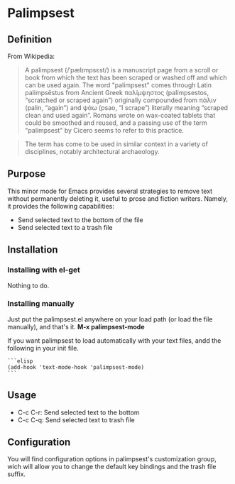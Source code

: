 Palimpsest
==========

## Definition

From Wikipedia: 

>A palimpsest (/ˈpælɪmpsɛst/) is a manuscript page from a scroll or book from which the text has been scraped or washed off and which can be used again. The word "palimpsest" comes through Latin palimpsēstus from Ancient Greek παλίμψηστος (palímpsestos, “scratched or scraped again”) originally compounded from πάλιν (palin, “again”) and ψάω (psao, “I scrape”) literally meaning “scraped clean and used again”. Romans wrote on wax-coated tablets that could be smoothed and reused, and a passing use of the term "palimpsest" by Cicero seems to refer to this practice.

>The term has come to be used in similar context in a variety of disciplines, notably architectural archaeology.

## Purpose

 This minor mode for Emacs provides several strategies to remove text without permanently deleting it, useful to prose and fiction writers.
 Namely, it provides the following capabilities:

 - Send selected text to the bottom of the file 
 - Send selected text to a trash file 

## Installation

### Installing with el-get

Nothing to do. 

### Installing manually

Just put the palimpsest.el anywhere on your load path (or load the file manually), and that's it. **M-x palimpsest-mode**

If you want palimpsest to load automatically with your text files, andd the following in your init file. 

    ```elisp
	(add-hook 'text-mode-hook 'palimpsest-mode)
	```
	
## Usage

- C-c C-r: Send selected text to the bottom 
- C-c C-q: Send selected text to trash file

## Configuration

You will find configuration options in palimpsest's customization group, wich will allow you to change the default key bindings and the trash file suffix. 
